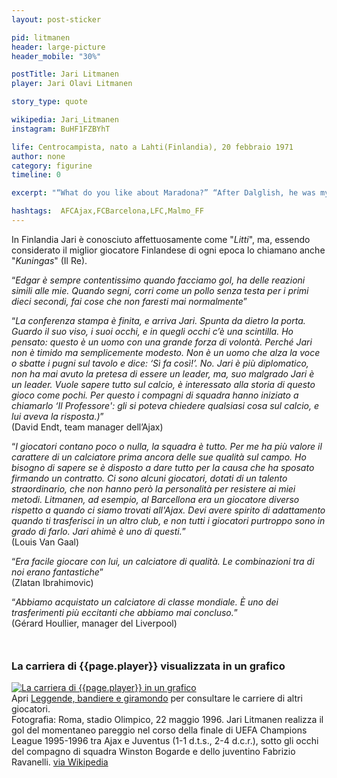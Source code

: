 ```yaml
---
layout: post-sticker

pid: litmanen
header: large-picture
header_mobile: "30%"

postTitle: Jari Litmanen
player: Jari Olavi Litmanen

story_type: quote

wikipedia: Jari_Litmanen
instagram: BuHF1FZBYhT

life: Centrocampista, nato a Lahti(Finlandia), 20 febbraio 1971
author: none
category: figurine
timeline: 0

excerpt: "“What do you like about Maradona?” “After Dalglish, he was my favourite.”"

hashtags:  AFCAjax,FCBarcelona,LFC,Malmo_FF
---
```

In Finlandia Jari è conosciuto affettuosamente come "_Litti_", ma, essendo considerato il miglior giocatore Finlandese di ogni epoca lo chiamano anche "_Kuningas_" (Il Re).

“_Edgar è sempre contentissimo quando facciamo gol, ha delle reazioni simili alle mie. Quando segni, corri come un pollo senza testa per i primi dieci secondi, fai cose che non faresti mai normalmente_”

“_La conferenza stampa è finita, e arriva Jari. Spunta da dietro la porta. Guardo il suo viso, i suoi occhi, e in quegli occhi c’è una scintilla. Ho pensato: questo è un uomo con una grande forza di volontà. Perché Jari non è timido ma semplicemente modesto. Non è un uomo che alza la voce o sbatte i pugni sul tavolo e dice: ‘Sì fa così!’. No. Jari è più diplomatico, non ha mai avuto la pretesa di essere un leader, ma, suo malgrado Jari è un leader. Vuole sapere tutto sul calcio, è interessato alla storia di questo gioco come pochi. Per questo i compagni di squadra hanno iniziato a chiamarlo ‘Il Professore': gli si poteva chiedere qualsiasi cosa sul calcio, e lui aveva la risposta.)_”  
(David Endt, team manager dell’Ajax)

“_I giocatori contano poco o nulla, la squadra è tutto. Per me ha più valore il carattere di un calciatore prima ancora delle sue qualità sul campo. Ho bisogno di sapere se è disposto a dare tutto per la causa che ha sposato firmando un contratto. Ci sono alcuni giocatori, dotati di un talento straordinario, che non hanno però la personalità per resistere ai miei metodi. Litmanen, ad esempio, al Barcellona era un giocatore diverso rispetto a quando ci siamo trovati all'Ajax. Devi avere spirito di adattamento quando ti trasferisci in un altro club, e non tutti i giocatori purtroppo sono in grado di farlo. Jari ahimè è uno di questi._”  
(Louis Van Gaal)

“_Era facile giocare con lui, un calciatore di qualità. Le combinazioni tra di noi erano fantastiche_”  
(Zlatan Ibrahimovic)

“_Abbiamo acquistato un calciatore di classe mondiale. È uno dei trasferimenti più eccitanti che abbiamo mai concluso._”  
(Gérard Houllier, manager del Liverpool)

<div style="margin-top: 50px;">
<h3>La carriera di {{page.player}} visualizzata in un grafico</h3>
<a href="/leggende-bandiere-e-giramondo" title="La carriera di {{page.player}} visualizzata in un grafico"><img class="responsive-img w100 border" src="{{site.baseurl}}/assets/pics/careers/{{page.pid}}.png" alt="La carriera di {{page.player}} in un grafico"/></a>
</div>
Apri <a href="/leggende-bandiere-e-giramondo" title="La carriera di {{page.player}} visualizzata in un grafico">Leggende, bandiere e giramondo</a> per consultare le carriere di altri giocatori.

<div class="post-disclaimer">Fotografia: Roma, stadio Olimpico, 22 maggio 1996. Jari Litmanen realizza il gol del momentaneo pareggio nel corso della finale di UEFA Champions League 1995-1996 tra Ajax e Juventus (1-1 d.t.s., 2-4 d.c.r.), sotto gli occhi del compagno di squadra Winston Bogarde e dello juventino Fabrizio Ravanelli. <a href="https://it.wikipedia.org/wiki/File:Champions_League_1995-96_-_Ajax_vs_Juventus_-_Gol_di_Jari_Litmanen.jpg" target="_blank">via Wikipedia</a>
</div>
